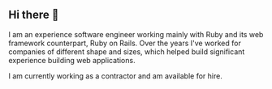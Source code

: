 ## Hi there 👋

I am an experience software engineer working mainly with Ruby and its web framework counterpart, Ruby on Rails. Over the years I've worked for companies of different shape and sizes, which helped build significant experience building web applications. 

I am currently working as a contractor and am available for hire. 

<!--
**virolea/virolea** is a ✨ _special_ ✨ repository because its `README.md` (this file) appears on your GitHub profile.

Here are some ideas to get you started:

- 🔭 I’m currently working on ...
- 🌱 I’m currently learning ...
- 👯 I’m looking to collaborate on ...
- 🤔 I’m looking for help with ...
- 💬 Ask me about ...
- 📫 How to reach me: ...
- 😄 Pronouns: ...
- ⚡ Fun fact: ...
-->
